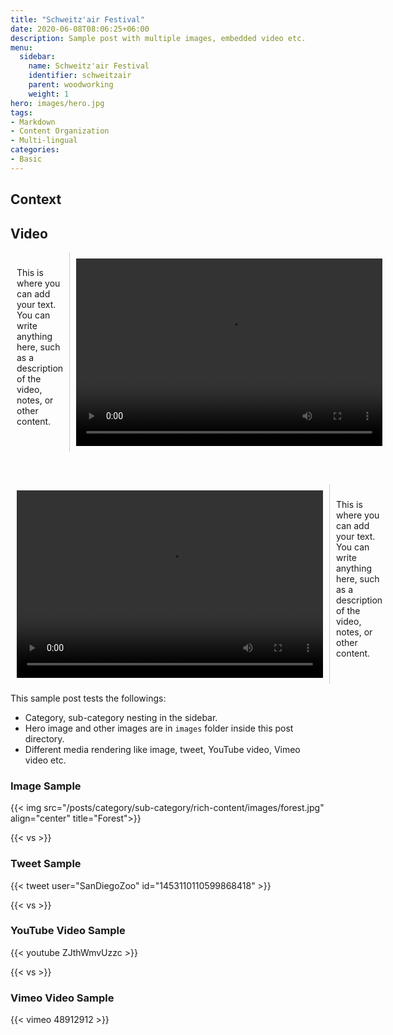 ```yaml
---
title: "Schweitz'air Festival"
date: 2020-06-08T08:06:25+06:00
description: Sample post with multiple images, embedded video etc.
menu:
  sidebar:
    name: Schweitz'air Festival
    identifier: schweitzair
    parent: woodworking
    weight: 1
hero: images/hero.jpg
tags:
- Markdown
- Content Organization
- Multi-lingual
categories:
- Basic
---
```

## Context

## Video

<div style="display: flex;">
  <!-- Text Zone on the Left -->
  <div style="flex: 1; padding: 10px; border-right: 1px solid #ccc;">
    <p>This is where you can add your text. You can write anything here, such as a description of the video, notes, or other content.</p>
  </div>

  <!-- Video on the Right -->
  <div style="width: 490px; padding: 10px;">
    <video width="490" height="300" controls>
      <source src="/posts/3-light/1-container/images/video1.mp4" type="video/mp4">
    </video>
  </div>
</div>
<br><br><br>

<div style="display: flex;">
  <!-- Text Zone on the Left -->
  <div style="flex: 1; padding: 10px; width: 510px">
    <video width="490" height="300" controls>
      <source src="/posts/3-light/1-container/images/video2.mp4" type="video/mp4">
    </video>
  </div>

  <!-- Video on the Right -->
  <div style=" padding: 10px; border-left: 1px solid #ccc;">
  <p>This is where you can add your text. You can write anything here, such as a description of the video, notes, or other content.</p>
    
  </div>
</div>


This sample post tests the followings:

- Category, sub-category nesting in the sidebar.
- Hero image and other images are in `images` folder inside this post directory.
- Different media rendering like image, tweet, YouTube video, Vimeo video etc.

### Image Sample

{{< img src="/posts/category/sub-category/rich-content/images/forest.jpg" align="center" title="Forest">}}

{{< vs >}}

### Tweet Sample

{{< tweet user="SanDiegoZoo" id="1453110110599868418" >}}

{{< vs >}}

### YouTube Video Sample

{{< youtube ZJthWmvUzzc >}}

{{< vs >}}

### Vimeo Video Sample

{{< vimeo 48912912 >}}
